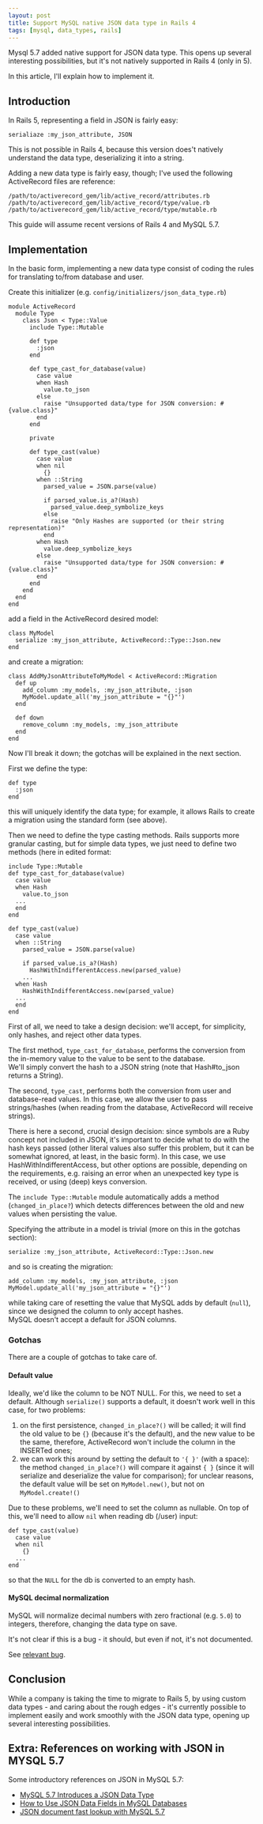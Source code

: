 ```yaml
---
layout: post
title: Support MySQL native JSON data type in Rails 4
tags: [mysql, data_types, rails]
---
```


Mysql 5.7 added native support for JSON data type. This opens up several interesting possibilities, but it's not natively supported in Rails 4 (only in 5).

In this article, I'll explain how to implement it.

## Introduction

In Rails 5, representing a field in JSON is fairly easy:

    serialiaze :my_json_attribute, JSON

This is not possible in Rails 4, because this version does't natively understand the data type, deserializing it into a string.

Adding a new data type is fairly easy, though; I've used the following ActiveRecord files are reference:

    /path/to/activerecord_gem/lib/active_record/attributes.rb
    /path/to/activerecord_gem/lib/active_record/type/value.rb
    /path/to/activerecord_gem/lib/active_record/type/mutable.rb

This guide will assume recent versions of Rails 4 and MySQL 5.7.

## Implementation

In the basic form, implementing a new data type consist of coding the rules for translating to/from database and user.

Create this initializer (e.g. `config/initializers/json_data_type.rb`)

    module ActiveRecord
      module Type
        class Json < Type::Value
          include Type::Mutable

          def type
            :json
          end

          def type_cast_for_database(value)
            case value
            when Hash
              value.to_json
            else
              raise "Unsupported data/type for JSON conversion: #{value.class}"
            end
          end

          private

          def type_cast(value)
            case value
            when nil
              {}
            when ::String
              parsed_value = JSON.parse(value)

              if parsed_value.is_a?(Hash)
                parsed_value.deep_symbolize_keys
              else
                raise "Only Hashes are supported (or their string representation)"
              end
            when Hash
              value.deep_symbolize_keys
            else
              raise "Unsupported data/type for JSON conversion: #{value.class}"
            end
          end
        end
      end
    end

add a field in the ActiveRecord desired model:

    class MyModel
      serialize :my_json_attribute, ActiveRecord::Type::Json.new
    end

and create a migration:

    class AddMyJsonAttributeToMyModel < ActiveRecord::Migration
      def up
        add_column :my_models, :my_json_attribute, :json
        MyModel.update_all('my_json_attribute = "{}"')
      end
    
      def down
        remove_column :my_models, :my_json_attribute
      end
    end

Now I'll break it down; the gotchas will be explained in the next section.


First we define the type:

    def type
      :json
    end

this will uniquely identify the data type; for example, it allows Rails to create a migration using the standard form (see above).

Then we need to define the type casting methods. Rails supports more granular casting, but for simple data types, we just need to define two methods (here in edited format:

    include Type::Mutable
    def type_cast_for_database(value)
      case value
      when Hash
        value.to_json
      ...
      end
    end
    
    def type_cast(value)
      case value
      when ::String
        parsed_value = JSON.parse(value)

        if parsed_value.is_a?(Hash)
          HashWithIndifferentAccess.new(parsed_value)
        ...
      when Hash
        HashWithIndifferentAccess.new(parsed_value)
      ...
      end
    end

First of all, we need to take a design decision: we'll accept, for simplicity, only hashes, and reject other data types.

The first method, `type_cast_for_database`, performs the conversion from the in-memory value to the value to be sent to the database.  
We'll simply convert the hash to a JSON string (note that Hash#to_json returns a String).

The second, `type_cast`, performs both the conversion from user and database-read values. In this case, we allow the user to pass strings/hashes (when reading from the database, ActiveRecord will receive strings).

There is here a second, crucial design decision: since symbols are a Ruby concept not included in JSON, it's important to decide what to do with the hash keys passed (other literal values also suffer this problem, but it can be somewhat ignored, at least, in the basic form). In this case, we use HashWithIndifferentAccess, but other options are possible, depending on the requirements, e.g. raising an error when an unexpected key type is received, or using (deep) keys conversion.

The `include Type::Mutable` module automatically adds a method (`changed_in_place?`) which detects differences between the old and new values when persisting the value.

Specifying the attribute in a model is trivial (more on this in the gotchas section):

    serialize :my_json_attribute, ActiveRecord::Type::Json.new

and so is creating the migration:

    add_column :my_models, :my_json_attribute, :json
    MyModel.update_all('my_json_attribute = "{}"')

while taking care of resetting the value that MySQL adds by default (`null`), since we designed the column to only accept hashes.  
MySQL doesn't accept a default for JSON columns.

### Gotchas

There are a couple of gotchas to take care of.

#### Default value

Ideally, we'd like the column to be NOT NULL. For this, we need to set a default. Although `serialize()` supports a default, it doesn't work well in this case, for two problems:

1. on the first persistence, `changed_in_place?()` will be called; it will find the old value to be `{}` (because it's the default), and the new value to be the same, therefore, ActiveRecord won't include the column in the INSERTed ones;
2. we can work this around by setting the default to `'{ }'` (with a space): the method `changed_in_place?()` will compare it against `{ }` (since it will serialize and deserialize the value for comparison); for unclear reasons, the default value will be set on `MyModel.new()`, but not on `MyModel.create!()`

Due to these problems, we'll need to set the column as nullable. On top of this, we'll need to allow `nil` when reading db (/user) input:

    def type_cast(value)
      case value
      when nil
        {}
      ...
    end

so that the `NULL` for the db is converted to an empty hash.

#### MySQL decimal normalization

MySQL will normalize decimal numbers with zero fractional (e.g. `5.0`) to integers, therefore, changing the data type on save.

It's not clear if this is a bug - it should, but even if not, it's not documented.

See [relevant bug](https://bugs.mysql.com/bug.php?id=88230).

## Conclusion

While a company is taking the time to migrate to Rails 5, by using custom data types - and caring about the rough edges - it's currently possible to implement easily and work smoothly with the JSON data type, opening up several interesting possibilities.

## Extra: References on working with JSON in MYSQL 5.7

Some introductory references on JSON in MySQL 5.7:

- [MySQL 5.7 Introduces a JSON Data Type](https://lornajane.net/posts/2016/mysql-5-7-json-features)
- [How to Use JSON Data Fields in MySQL Databases](https://www.sitepoint.com/use-json-data-fields-mysql-databases/)
- [JSON document fast lookup with MySQL 5.7](https://www.percona.com/blog/2016/03/07/json-document-fast-lookup-with-mysql-5-7/)
